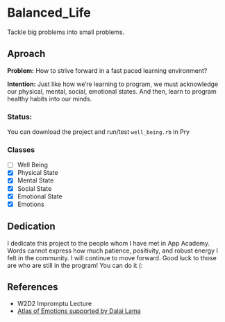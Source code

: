 # Balanced_Life 
Tackle big problems into small problems. 

## Aproach
**Problem:** How to strive forward in a fast paced learning environment?

**Intention:** Just like how we’re learning to program, we must acknowledge our physical, mental, social, emotional states. And then, learn to program healthy habits into our minds.

### Status: 
You can download the project and run/test `well_being.rb` in Pry 

### Classes 
- [ ] Well Being
- [x] Physical State
- [x] Mental State
- [x] Social State
- [x] Emotional State
- [x] Emotions

## Dedication
I dedicate this project to the people whom I have met in App Academy. Words cannot express how much patience, positivity, and robust energy I felt in the community. I will continue to move forward. Good luck to those are who are still in the program! You can do it (:

## References
* W2D2 Impromptu Lecture
* [Atlas of Emotions supported by Dalai Lama][emotions]

[emotions]: http://atlasofemotions.org/#introduction/
